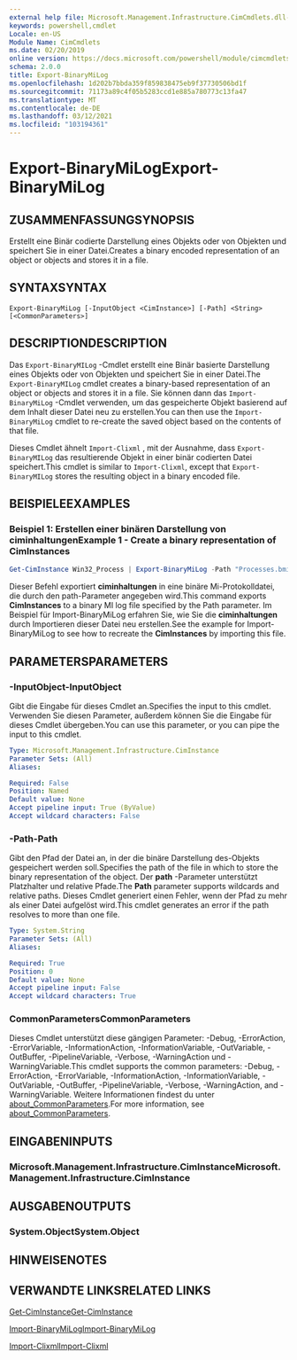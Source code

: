 ```yaml
---
external help file: Microsoft.Management.Infrastructure.CimCmdlets.dll-help.xml
keywords: powershell,cmdlet
Locale: en-US
Module Name: CimCmdlets
ms.date: 02/20/2019
online version: https://docs.microsoft.com/powershell/module/cimcmdlets/export-binarymilog?view=powershell-5.1&WT.mc_id=ps-gethelp
schema: 2.0.0
title: Export-BinaryMiLog
ms.openlocfilehash: 1d202b7bbda359f859838475eb9f37730506bd1f
ms.sourcegitcommit: 71173a89c4f05b5283ccd1e885a780773c13fa47
ms.translationtype: MT
ms.contentlocale: de-DE
ms.lasthandoff: 03/12/2021
ms.locfileid: "103194361"
---
```

# <span data-ttu-id="a0313-103">Export-BinaryMiLog</span><span class="sxs-lookup"><span data-stu-id="a0313-103">Export-BinaryMiLog</span></span>

## <span data-ttu-id="a0313-104">ZUSAMMENFASSUNG</span><span class="sxs-lookup"><span data-stu-id="a0313-104">SYNOPSIS</span></span>
<span data-ttu-id="a0313-105">Erstellt eine Binär codierte Darstellung eines Objekts oder von Objekten und speichert Sie in einer Datei.</span><span class="sxs-lookup"><span data-stu-id="a0313-105">Creates a binary encoded representation of an object or objects and stores it in a file.</span></span>

## <span data-ttu-id="a0313-106">SYNTAX</span><span class="sxs-lookup"><span data-stu-id="a0313-106">SYNTAX</span></span>

```
Export-BinaryMiLog [-InputObject <CimInstance>] [-Path] <String> [<CommonParameters>]
```

## <span data-ttu-id="a0313-107">DESCRIPTION</span><span class="sxs-lookup"><span data-stu-id="a0313-107">DESCRIPTION</span></span>

<span data-ttu-id="a0313-108">Das `Export-BinaryMILog` -Cmdlet erstellt eine Binär basierte Darstellung eines Objekts oder von Objekten und speichert Sie in einer Datei.</span><span class="sxs-lookup"><span data-stu-id="a0313-108">The `Export-BinaryMILog` cmdlet creates a binary-based representation of an object or objects and stores it in a file.</span></span> <span data-ttu-id="a0313-109">Sie können dann das `Import-BinaryMiLog` -Cmdlet verwenden, um das gespeicherte Objekt basierend auf dem Inhalt dieser Datei neu zu erstellen.</span><span class="sxs-lookup"><span data-stu-id="a0313-109">You can then use the `Import-BinaryMiLog` cmdlet to re-create the saved object based on the contents of that file.</span></span>

<span data-ttu-id="a0313-110">Dieses Cmdlet ähnelt `Import-Clixml` , mit der Ausnahme, dass `Export-BinaryMILog` das resultierende Objekt in einer binär codierten Datei speichert.</span><span class="sxs-lookup"><span data-stu-id="a0313-110">This cmdlet is similar to `Import-Clixml`, except that `Export-BinaryMILog` stores the resulting object in a binary encoded file.</span></span>

## <span data-ttu-id="a0313-111">BEISPIELE</span><span class="sxs-lookup"><span data-stu-id="a0313-111">EXAMPLES</span></span>

### <span data-ttu-id="a0313-112">Beispiel 1: Erstellen einer binären Darstellung von ciminhaltungen</span><span class="sxs-lookup"><span data-stu-id="a0313-112">Example 1 - Create a binary representation of CimInstances</span></span>

```powershell
Get-CimInstance Win32_Process | Export-BinaryMiLog -Path "Processes.bmil"
```

<span data-ttu-id="a0313-113">Dieser Befehl exportiert **ciminhaltungen** in eine binäre Mi-Protokolldatei, die durch den path-Parameter angegeben wird.</span><span class="sxs-lookup"><span data-stu-id="a0313-113">This command exports **CimInstances** to a binary MI log file specified by the Path parameter.</span></span> <span data-ttu-id="a0313-114">Im Beispiel für Import-BinaryMiLog erfahren Sie, wie Sie die **ciminhaltungen** durch Importieren dieser Datei neu erstellen.</span><span class="sxs-lookup"><span data-stu-id="a0313-114">See the example for Import-BinaryMiLog to see how to recreate the **CimInstances** by importing this file.</span></span>

## <span data-ttu-id="a0313-115">PARAMETERS</span><span class="sxs-lookup"><span data-stu-id="a0313-115">PARAMETERS</span></span>

### <span data-ttu-id="a0313-116">-InputObject</span><span class="sxs-lookup"><span data-stu-id="a0313-116">-InputObject</span></span>

<span data-ttu-id="a0313-117">Gibt die Eingabe für dieses Cmdlet an.</span><span class="sxs-lookup"><span data-stu-id="a0313-117">Specifies the input to this cmdlet.</span></span> <span data-ttu-id="a0313-118">Verwenden Sie diesen Parameter, außerdem können Sie die Eingabe für dieses Cmdlet übergeben.</span><span class="sxs-lookup"><span data-stu-id="a0313-118">You can use this parameter, or you can pipe the input to this cmdlet.</span></span>

```yaml
Type: Microsoft.Management.Infrastructure.CimInstance
Parameter Sets: (All)
Aliases:

Required: False
Position: Named
Default value: None
Accept pipeline input: True (ByValue)
Accept wildcard characters: False
```

### <span data-ttu-id="a0313-119">-Path</span><span class="sxs-lookup"><span data-stu-id="a0313-119">-Path</span></span>

<span data-ttu-id="a0313-120">Gibt den Pfad der Datei an, in der die binäre Darstellung des-Objekts gespeichert werden soll.</span><span class="sxs-lookup"><span data-stu-id="a0313-120">Specifies the path of the file in which to store the binary representation of the object.</span></span> <span data-ttu-id="a0313-121">Der **path** -Parameter unterstützt Platzhalter und relative Pfade.</span><span class="sxs-lookup"><span data-stu-id="a0313-121">The **Path** parameter supports wildcards and relative paths.</span></span> <span data-ttu-id="a0313-122">Dieses Cmdlet generiert einen Fehler, wenn der Pfad zu mehr als einer Datei aufgelöst wird.</span><span class="sxs-lookup"><span data-stu-id="a0313-122">This cmdlet generates an error if the path resolves to more than one file.</span></span>

```yaml
Type: System.String
Parameter Sets: (All)
Aliases:

Required: True
Position: 0
Default value: None
Accept pipeline input: False
Accept wildcard characters: True
```

### <span data-ttu-id="a0313-123">CommonParameters</span><span class="sxs-lookup"><span data-stu-id="a0313-123">CommonParameters</span></span>

<span data-ttu-id="a0313-124">Dieses Cmdlet unterstützt diese gängigen Parameter: -Debug, -ErrorAction, -ErrorVariable, -InformationAction, -InformationVariable, -OutVariable, -OutBuffer, -PipelineVariable, -Verbose, -WarningAction und -WarningVariable.</span><span class="sxs-lookup"><span data-stu-id="a0313-124">This cmdlet supports the common parameters: -Debug, -ErrorAction, -ErrorVariable, -InformationAction, -InformationVariable, -OutVariable, -OutBuffer, -PipelineVariable, -Verbose, -WarningAction, and -WarningVariable.</span></span> <span data-ttu-id="a0313-125">Weitere Informationen findest du unter [about_CommonParameters](https://go.microsoft.com/fwlink/?LinkID=113216).</span><span class="sxs-lookup"><span data-stu-id="a0313-125">For more information, see [about_CommonParameters](https://go.microsoft.com/fwlink/?LinkID=113216).</span></span>

## <span data-ttu-id="a0313-126">EINGABEN</span><span class="sxs-lookup"><span data-stu-id="a0313-126">INPUTS</span></span>

### <span data-ttu-id="a0313-127">Microsoft.Management.Infrastructure.CimInstance</span><span class="sxs-lookup"><span data-stu-id="a0313-127">Microsoft.Management.Infrastructure.CimInstance</span></span>

## <span data-ttu-id="a0313-128">AUSGABEN</span><span class="sxs-lookup"><span data-stu-id="a0313-128">OUTPUTS</span></span>

### <span data-ttu-id="a0313-129">System.Object</span><span class="sxs-lookup"><span data-stu-id="a0313-129">System.Object</span></span>

## <span data-ttu-id="a0313-130">HINWEISE</span><span class="sxs-lookup"><span data-stu-id="a0313-130">NOTES</span></span>

## <span data-ttu-id="a0313-131">VERWANDTE LINKS</span><span class="sxs-lookup"><span data-stu-id="a0313-131">RELATED LINKS</span></span>

[<span data-ttu-id="a0313-132">Get-CimInstance</span><span class="sxs-lookup"><span data-stu-id="a0313-132">Get-CimInstance</span></span>](get-ciminstance.md)

[<span data-ttu-id="a0313-133">Import-BinaryMiLog</span><span class="sxs-lookup"><span data-stu-id="a0313-133">Import-BinaryMiLog</span></span>](import-binarymilog.md)

[<span data-ttu-id="a0313-134">Import-Clixml</span><span class="sxs-lookup"><span data-stu-id="a0313-134">Import-Clixml</span></span>](../microsoft.powershell.utility/import-clixml.md)
